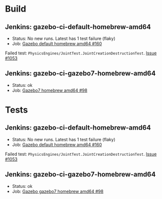 # Build

## Jenkins: gazebo-ci-default-homebrew-amd64

* Status: No new runs. Latest has 1 test failure (flaky)
* Job: [Gazebo default homebrew amd64 #160](http://build.osrfoundation.org/view/main/view/BuildCopFail/job/gazebo-ci-default-homebrew-amd64/160/)

Failed test: `PhysicsEngines/JointTest.JointCreationDestructionTest`. [Issue #1053](https://bitbucket.org/osrf/gazebo/issues/1053)

## Jenkins: gazebo-ci-gazebo7-homebrew-amd64

* Status: ok
* Job: [Gazebo7 homebrew amd64 #98](http://build.osrfoundation.org/view/main/view/BuildCopTests/job/gazebo-ci-gazebo7-homebrew-amd64/98/)

# Tests

## Jenkins: gazebo-ci-default-homebrew-amd64

* Status: No new runs. Latest has 1 test failure (flaky)
* Job: [Gazebo default homebrew amd64 #160](http://build.osrfoundation.org/view/main/view/BuildCopTests/job/gazebo-ci-default-homebrew-amd64/160/)

Failed test: `PhysicsEngines/JointTest.JointCreationDestructionTest`. [Issue #1053](https://bitbucket.org/osrf/gazebo/issues/1053)

## Jenkins: gazebo-ci-gazebo7-homebrew-amd64

* Status: ok
* Job: [Gazebo gazebo7 homebrew amd64 #98](http://build.osrfoundation.org/view/main/view/BuildCopTests/job/gazebo-ci-gazebo7-homebrew-amd64/98/)


